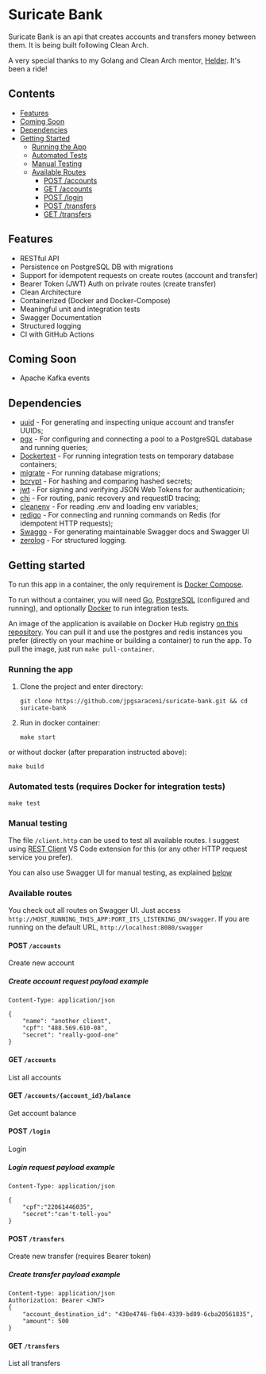 # Suricate Bank

Suricate Bank is an api that creates accounts and transfers money between them. It is being built following Clean Arch.

A very special thanks to my Golang and Clean Arch mentor, [Helder](https://github.com/helder-jaspion). It's been a ride!

## Contents

* [Features](#features)
* [Coming Soon](#coming-soon)
* [Dependencies](#dependencies)
* [Getting Started](#getting-started)
  * [Running the App](#running-the-app)
  * [Automated Tests](#automated-tests-requires-docker-for-integration-tests)
  * [Manual Testing](#manual-testing)
  * [Available Routes](#available-routes)
    * [POST /accounts](#post-accounts)
    * [GET /accounts](#get-accounts)
    * [POST /login](#post-login)
    * [POST /transfers](#post-transfers)
    * [GET /transfers](#get-transfers)

## Features

* RESTful API
* Persistence on PostgreSQL DB with migrations
* Support for idempotent requests on create routes (account and transfer)
* Bearer Token (JWT) Auth on private routes (create transfer)
* Clean Architecture
* Containerized (Docker and Docker-Compose)
* Meaningful unit and integration tests
* Swagger Documentation
* Structured logging
* CI with GitHub Actions

## Coming Soon

* Apache Kafka events

## Dependencies

* [uuid](https://github.com/google/uuid) - For generating and inspecting unique account and transfer UUIDs;
* [pgx](https://github.com/jackc/pgx) - For configuring and connecting a pool to a PostgreSQL database and running queries;
* [Dockertest](https://github.com/ory/dockertest) - For running integration tests on temporary database containers;
* [migrate](github.com/golang-migrate/migrate) - For running database migrations;
* [bcrypt](https://golang.org/x/crypto/bcrypt) - For hashing and comparing hashed secrets;
* [jwt](github.com/golang-jwt/jwt/v4) - For signing and verifying JSON Web Tokens for authenticatioin;
* [chi](github.com/go-chi/chi) - For routing, panic recovery and requestID tracing;
* [cleanenv](github.com/ilyakaznacheev/cleanenv) - For reading .env and loading env variables;
* [redigo](github.com/gomodule/redigo) - For connecting and running commands on Redis (for idempotent HTTP requests);
* [Swaggo](https://github.com/swaggo) - For generating maintainable Swagger docs and Swagger UI
* [zerolog](https://github.com/rs/zerolog) - For structured logging.

## Getting started

To run this app in a container, the only requirement is [Docker Compose](https://docs.docker.com/compose/install/).

To run without a container, you will need [Go](https://go.dev/doc/install), [PostgreSQL](https://www.postgresql.org/download/) (configured and running), and optionally [Docker](https://docs.docker.com/get-docker/) to run integration tests.

An image of the application is available on Docker Hub registry [on this repository](https://hub.docker.com/r/saraceni/suricate-bank). You can pull it and use the postgres and redis instances you prefer (directly on your machine or building a container) to run the app. To pull the image, just run `make pull-container`.

### Running the app

1. Clone the project and enter directory:

    ```shell
    git clone https://github.com/jpgsaraceni/suricate-bank.git && cd suricate-bank
    ```

2. Run in docker container:

    ```shell
    make start
    ```

or without docker (after preparation instructed above):

```shell
make build
```

### Automated tests (requires Docker for integration tests)

```shell
make test
```

### Manual testing

The file `/client.http` can be used to test all available routes. I suggest using [REST Client](https://marketplace.visualstudio.com/items?itemName=humao.rest-client) VS Code extension for this (or any other HTTP request service you prefer).

You can also use Swagger UI for manual testing, as explained [below](#available-routes)

### Available routes

You check out all routes on Swagger UI. Just access `http://HOST_RUNNING_THIS_APP:PORT_ITS_LISTENING_ON/swagger`. If you are running on the default URL, `http://localhost:8080/swagger`

#### POST `/accounts`

Create new account

##### Create account request payload example

```http
Content-Type: application/json

{
    "name": "another client",
    "cpf": "488.569.610-08",
    "secret": "really-good-one"
}
```

#### GET `/accounts`

List all accounts

#### GET `/accounts/{account_id}/balance`

Get account balance

#### POST `/login`

Login

##### Login request payload example

```http
Content-Type: application/json

{
    "cpf":"22061446035",
    "secret":"can't-tell-you"
}
```

#### POST `/transfers`

Create new transfer (requires Bearer token)

##### Create transfer payload example

```http
Content-type: application/json
Authorization: Bearer <JWT>
{
    "account_destination_id": "438e4746-fb04-4339-bd09-6cba20561835",
    "amount": 500
}
```

#### GET `/transfers`

List all transfers
